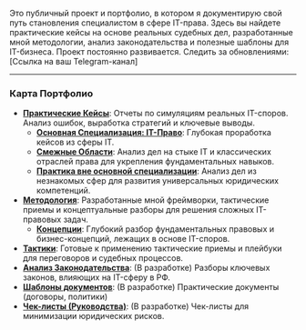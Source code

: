 Это публичный проект и портфолио, в котором я документирую свой путь становления специалистом в сфере IT-права. Здесь вы найдете практические кейсы на основе реальных судебных дел, разработанные мной методологии, анализ законодательства и полезные шаблоны для IT-бизнеса. Проект постоянно развивается. 
Следить за обновлениями: [Ссылка на ваш Telegram-канал]

---
### Карта Портфолио
* **[Практические Кейсы](https://github.com/IBakhitov-lin/IT-Law-Russia/blob/main/%D0%9F%D1%80%D0%B0%D0%BA%D1%82%D0%B8%D1%87%D0%B5%D1%81%D0%BA%D0%B8%D0%B5%20%D0%BA%D0%B5%D0%B9%D1%81%D1%8B)**: Отчеты по симуляциям реальных IT-споров. Анализ ошибок, выработка стратегий и ключевые выводы.
  * **[Основная Специализация: IT-Право](https://github.com/IBakhitov-lin/IT-Law-Russia/tree/main/%D0%9F%D1%80%D0%B0%D0%BA%D1%82%D0%B8%D1%87%D0%B5%D1%81%D0%BA%D0%B8%D0%B5%20%D0%BA%D0%B5%D0%B9%D1%81%D1%8B/%D0%9E%D1%81%D0%BD%D0%BE%D0%B2%D0%BD%D0%B0%D1%8F%20%D1%81%D0%BF%D0%B5%D1%86%D0%B8%D0%B0%D0%BB%D0%B8%D0%B7%D0%B0%D1%86%D0%B8%D1%8F%20-%20IT%20%D0%9F%D1%80%D0%B0%D0%B2%D0%BE)**: Глубокая проработка кейсов из сферы IT.
  * **[Смежные Области](https://github.com/IBakhitov-lin/IT-Law-Russia/tree/main/%D0%9F%D1%80%D0%B0%D0%BA%D1%82%D0%B8%D1%87%D0%B5%D1%81%D0%BA%D0%B8%D0%B5%20%D0%BA%D0%B5%D0%B9%D1%81%D1%8B/%D0%A1%D0%BC%D0%B5%D0%B6%D0%BD%D1%8B%D0%B5%20%D0%BE%D0%B1%D0%BB%D0%B0%D1%81%D1%82%D0%B8)**: Анализ дел на стыке IT и классических отраслей права для укрепления фундаментальных навыков.
  * **[Практика вне основной специализации](https://github.com/IBakhitov-lin/IT-Law-Russia/tree/main/%D0%9F%D1%80%D0%B0%D0%BA%D1%82%D0%B8%D1%87%D0%B5%D1%81%D0%BA%D0%B8%D0%B5%20%D0%BA%D0%B5%D0%B9%D1%81%D1%8B/%D0%9F%D1%80%D0%B0%D0%BA%D1%82%D0%B8%D0%BA%D0%B0%20%D0%B2%D0%BD%D0%B5%20%D0%BE%D1%81%D0%BD%D0%BE%D0%B2%D0%BD%D0%BE%D0%B9%20%D1%81%D0%BF%D0%B5%D1%86%D0%B8%D0%B0%D0%BB%D0%B8%D0%B7%D0%B0%D1%86%D0%B8%D0%B8)**: Анализ дел из незнакомых сфер для развития универсальных юридических компетенций.
* **[Методология](https://github.com/IBakhitov-lin/IT-Law-Russia/tree/main/%D0%9C%D0%B5%D1%82%D0%BE%D0%B4%D0%BE%D0%BB%D0%BE%D0%B3%D0%B8%D1%8F)**: Разработанные мной фреймворки, тактические приемы и концептуальные разборы для решения сложных IT-правовых задач.
  * **[Концепции](https://github.com/IBakhitov-lin/IT-Law-Russia/tree/main/%D0%9C%D0%B5%D1%82%D0%BE%D0%B4%D0%BE%D0%BB%D0%BE%D0%B3%D0%B8%D1%8F/%D0%9A%D0%BE%D0%BD%D1%86%D0%B5%D0%BF%D1%86%D0%B8%D0%B8)**: Глубокий разбор фундаментальных правовых и бизнес-концепций, лежащих в основе IT-споров.
 * **[Тактики](https://github.com/IBakhitov-lin/IT-Law-Russia/tree/main/%D0%9C%D0%B5%D1%82%D0%BE%D0%B4%D0%BE%D0%BB%D0%BE%D0%B3%D0%B8%D1%8F/%D0%A2%D0%B0%D0%BA%D1%82%D0%B8%D0%BA%D0%B8)**: Готовые к применению тактические приемы и плейбуки для переговоров и судебных процессов.
* **[Анализ Законодательства](https://github.com/IBakhitov-lin/IT-Law-Russia/blob/main/%D0%90%D0%BD%D0%B0%D0%BB%D0%B8%D0%B7%20%D0%B7%D0%B0%D0%BA%D0%BE%D0%BD%D0%BE%D0%B4%D0%B0%D1%82%D0%B5%D0%BB%D1%8C%D1%81%D1%82%D0%B2%D0%B0)**: (В разработке) Разборы ключевых законов, влияющих на IT-сферу в РФ.
* **[Шаблоны документов](https://github.com/IBakhitov-lin/IT-Law-Russia/blob/main/%D0%A8%D0%B0%D0%B1%D0%BB%D0%BE%D0%BD%D1%8B%20%D0%B4%D0%BE%D0%BA%D1%83%D0%BC%D0%B5%D0%BD%D1%82%D0%BE%D0%B2)**: (В разработке) Практические документы (договоры, политики)
* **[Чек-листы (Руководства)](https://github.com/IBakhitov-lin/IT-Law-Russia/blob/main/%D0%A7%D0%B5%D0%BA-%D0%BB%D0%B8%D1%81%D1%82%D1%8B%20(%D0%A0%D1%83%D0%BA%D0%BE%D0%B2%D0%BE%D0%B4%D1%81%D1%82%D0%B2%D0%B0))**: (В разработке) Чек-листы для минимизации юридических рисков.
